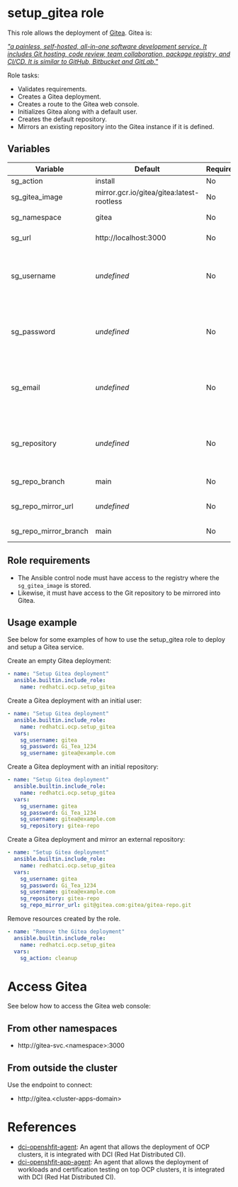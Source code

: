 # setup_gitea role

This role allows the deployment of [Gitea](https://gitea.com/). Gitea is:

[*"a painless, self-hosted, all-in-one software development service. It includes Git hosting, code review, team collaboration, package registry, and CI/CD. It is similar to GitHub, Bitbucket and GitLab."*](https://docs.gitea.com/)

Role tasks:
  - Validates requirements.
  - Creates a Gitea deployment.
  - Creates a route to the Gitea web console.
  - Initializes Gitea along with a default user.
  - Creates the default repository.
  - Mirrors an existing repository into the Gitea instance if it is defined.

## Variables

| Variable              | Default     | Required | Description                                             |
| --------------------- | ----------- | -------- | ------------------------------------------------------- |
| sg_action             | install     | No       | Default role's action                                   |
| sg_gitea_image        | mirror.gcr.io/gitea/gitea:latest-rootless| No       | Default Gitea server image    |
| sg_namespace          | gitea       | No       | Deployment Namespace                                    |
| sg_url                | http://localhost:3000                 | No       | Root URL to the Gitea service |
| sg_username           | *undefined* | No       | Gitea's initial username. Mandatory if the initial repository (sg_repository) is created. |
| sg_password           | *undefined* | No       | Gitea's initial password. Mandatory if the initial user (sg_username) is created. |
| sg_email              | *undefined* | No       | E-mail address for the initial user. Mandatory if the initial user (sg_username) is created. |
| sg_repository         | *undefined* | No       | Initial repository name. Mandatory if an external repository to mirror (sg_repo_mirror_url) is set. |
| sg_repo_branch        | main        | No       | Main branch in the initial repository                   |
| sg_repo_mirror_url    | *undefined* | No       | Git URL to mirror into the initial repository           |
| sg_repo_mirror_branch | main        | No       | Branch to mirror from the repository                    |

## Role requirements
  - The Ansible control node must have access to the registry where the `sg_gitea_image` is stored.
  - Likewise, it must have access to the Git repository to be mirrored into Gitea.

## Usage example

See below for some examples of how to use the setup_gitea role to deploy and setup a Gitea service.

Create an empty Gitea deployment:
```yaml
- name: "Setup Gitea deployment"
  ansible.builtin.include_role:
    name: redhatci.ocp.setup_gitea
```

Create a Gitea deployment with an initial user:
```yaml
- name: "Setup Gitea deployment"
  ansible.builtin.include_role:
    name: redhatci.ocp.setup_gitea
  vars:
    sg_username: gitea
    sg_password: Gi_Tea_1234
    sg_username: gitea@example.com
```

Create a Gitea deployment with an initial repository:
```yaml
- name: "Setup Gitea deployment"
  ansible.builtin.include_role:
    name: redhatci.ocp.setup_gitea
  vars:
    sg_username: gitea
    sg_password: Gi_Tea_1234
    sg_username: gitea@example.com
    sg_repository: gitea-repo
```

Create a Gitea deployment and mirror an external repository:
```yaml
- name: "Setup Gitea deployment"
  ansible.builtin.include_role:
    name: redhatci.ocp.setup_gitea
  vars:
    sg_username: gitea
    sg_password: Gi_Tea_1234
    sg_username: gitea@example.com
    sg_repository: gitea-repo
    sg_repo_mirror_url: git@gitea.com:gitea/gitea-repo.git
```

Remove resources created by the role.
```yaml
- name: "Remove the Gitea deployment"
  ansible.builtin.include_role:
    name: redhatci.ocp.setup_gitea
  vars:
    sg_action: cleanup
```

# Access Gitea

See below how to access the Gitea web console:

## From other namespaces
  - http://gitea-svc.\<namespace\>:3000

## From outside the cluster

Use the endpoint to connect:
  - http://gitea.\<cluster-apps-domain\>

# References

* [dci-openshfit-agent](https://github.com/redhat-cip/dci-openshift-agent/): An agent that allows the deployment of OCP clusters, it is integrated with DCI (Red Hat Distributed CI).
* [dci-openshfit-app-agent](https://github.com/redhat-cip/dci-openshift-app-agent/): An agent that allows the deployment of workloads and certification testing on top OCP clusters, it is integrated with DCI (Red Hat Distributed CI).
